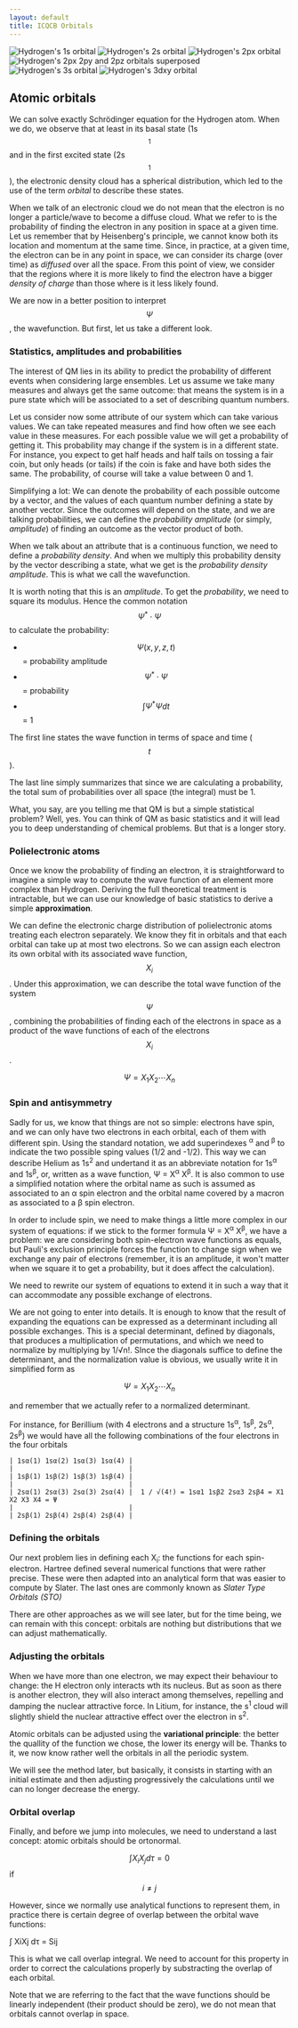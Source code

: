 ```yaml
---
layout: default
title: ICQCB Orbitals
---
```


![Hydrogen's 1s orbital ](images/H_1s.png "fig:Hydrogen's 1s orbital ")
![Hydrogen's 2s orbital ](images/H_2s.png "fig:Hydrogen's 2s orbital ")
![Hydrogen's 2px orbital ](images/H_2px.png "fig:Hydrogen's 2px orbital ")
![Hydrogen's 2px 2py and 2pz orbitals superposed ](images/H_2pxyz.png "fig:Hydrogen's 2px 2py and 2pz orbitals superposed ")
![Hydrogen's 3s orbital ](images/H_3s.png "fig:Hydrogen's 3s orbital ")
![Hydrogen's 3dxy orbital ](images/H_3dxy.png "fig:Hydrogen's 3dxy orbital ")

Atomic orbitals
---------------

We can solve exactly Schrödinger equation for the Hydrogen atom. When we do,
we observe that at least in its basal state (1s$${}^{1}$$ and in the first
excited state (2s$${}^{1}$$), the electronic density cloud has a spherical
distribution, which led to the use of the term *orbital* to describe these
states.

When we talk of an electronic cloud we do not mean that the electron is no
longer a particle/wave to become a diffuse cloud. What we refer to is the
probability of finding the electron in any position in space at a given time.
Let us remember that by Heisenberg's principle, we cannot know both its
location and momentum at the same time. Since, in practice, at a given time,
the electron can be in any point in space, we can consider its charge (over
time) as *diffused* over all the space. From this point of view, we consider
that the regions where it is more likely to find the electron have a bigger
*density of charge* than those where is it less likely found.

We are now in a better position to interpret $$\Psi$$, the wavefunction. But
first, let us take a different look.

### Statistics, amplitudes and probabilities

The interest of QM lies in its ability to predict the probability of different
events when considering large ensembles. Let us assume we take many measures
and always get the same outcome: that means the system is in a pure state
which will be associated to a set of describing quantum numbers.

Let us consider now some attribute of our system which can take various
values. We can take repeated measures and find how often we see each value in
these measures. For each possible value we will get a probability of getting
it. This probability may change if the system is in a different state. For
instance, you expect to get half heads and half tails on tossing a fair coin,
but only heads (or tails) if the coin is fake and have both sides the same.
The probability, of course will take a value between 0 and 1.

Simplifying a lot: We can denote the probability of each possible outcome by a
vector, and the values of each quantum number defining a state by another
vector. Since the outcomes will depend on the state, and we are talking
probabilities, we can define the *probability amplitude* (or simply,
*amplitude*) of finding an outcome as the vector product of both.

When we talk about an attribute that is a continuous function, we need to
define a *probability density*. And when we multiply this probability density
by the vector describing a state, what we get is the *probability density
amplitude*. This is what we call the wavefunction.

It is worth noting that this is an *amplitude*. To get the *probability*, we
need to square its modulus. Hence the common notation $$\Psi^{*} \cdot \Psi$$
to calculate the probability:

-  $$ \Psi(x, y, z, t) $$ = probability amplitude
-  $$ \Psi^{*} \cdot \Psi $$ = probability
-  $$ \int \Psi^{*} \Psi dt $$ = 1

The first line states the wave function in terms of space and time ($$t$$).

The last line simply summarizes that since we are calculating a probability,
the total sum of probabilities over all space (the integral) must be 1.

What, you say, are you telling me that QM is but a simple statistical problem?
Well, yes. You can think of QM as basic statistics and it will lead you to
deep understanding of chemical problems. But that is a longer story.

### Polielectronic atoms

Once we know the probability of finding an electron, it is straightforward to
imagine a simple way to compute the wave function of an element more complex
than Hydrogen. Deriving the full theoretical treatment is intractable, but we
can use our knowledge of basic statistics to derive a simple
**approximation**.

We can define the electronic charge distribution of polielectronic atoms
treating each electron separately. We know they fit in orbitals and that each
orbital can take up at most two electrons. So we can assign each electron its
own orbital with its associated wave function, $$X_{i}$$. Under this
approximation, we can describe the total wave function of the system $$\Psi$$,
combining the probabilities of finding each of the electrons in space as a
product of the wave functions of each of the electrons $$X_{i}$$.

$$ \Psi = Χ_{1} Χ_{2} \cdots Χ_{n} $$

### Spin and antisymmetry

Sadly for us, we know that things are not so simple: electrons have spin, and
we can only have two electrons in each orbital, each of them with different
spin. Using the standard notation, we add superindexes <sup>α</sup> and
<sup>β</sup> to indicate the two possible sping values (1/2 and -1/2). This
way we can describe Helium as 1s<sup>2</sup> and undertand it as an abbreviate
notation for 1s<sup>α</sup> and 1s<sup>β</sup>, or, written as a wave
function, Ψ = Χ<sup>α</sup> Χ<sup>β</sup>. It is also common to use a
simplified notation where the orbital name as such is assumed as associated to
an α spin electron and the orbital name covered by a macron as associated to
a β spin electron.

In order to include spin, we need to make things a little more complex in our
system of equations: if we stick to the former formula Ψ = Χ<sup>α</sup>
Χ<sup>β</sup>, we have a problem: we are considering both spin-electron wave
functions as equals, but Pauli's exclusion principle forces the function to
change sign when we exchange any pair of electrons (remember, it is an
amplitude, it won't matter when we square it to get a probability, but it does
affect the calculation).

We need to rewrite our system of equations to extend it in such a way that it
can accommodate any possible exchange of electrons.

We are not going to enter into details. It is enough to know that the result
of expanding the equations can be expressed as a determinant including all
possible exchanges. This is a special determinant, defined by diagonals, that
produces a multiplication of permutations, and which we need to normalize by
multiplying by 1/√n!. SInce the diagonals suffice to define the determinant,
and the normalization value is obvious, we usually write it in simplified form
as

$$ \Psi = X_{1} X_{2} \cdots X_{n} $$

and remember that we actually refer to a normalized determinant.

For instance, for Berillium (with 4 electrons and a structure 1s<sup>α</sup>,
1s<sup>β</sup>, 2s<sup>α</sup>, 2s<sup>β</sup>) we would have all the
following combinations of the four electrons in the four orbitals

    | 1sα(1) 1sα(2) 1sα(3) 1sα(4) |
    |                             |
    | 1sβ(1) 1sβ(2) 1sβ(3) 1sβ(4) |
    |                             |
    | 2sα(1) 2sα(3) 2sα(3) 2sα(4) |  1 / √(4!) = 1sα1 1sβ2 2sα3 2sβ4 = X1 X2 X3 X4 = Ψ
    |                             |
    | 2sβ(1) 2sβ(4) 2sβ(4) 2sβ(4) | 

### Defining the orbitals

Our next problem lies in defining each X<sub>i</sub>: the functions for each
spin-electron. Hartree defined several numerical functions that were rather
precise. These were then adapted into an analytical form that was easier to
compute by Slater. The last ones are commonly known as *Slater Type Orbitals
(STO)*

There are other approaches as we will see later, but for the time being, we
can remain with this concept: orbitals are nothing but distributions that we
can adjust mathematically.

### Adjusting the orbitals

When we have more than one electron, we may expect their behaviour to change:
the H electron only interacts wth its nucleus. But as soon as there is another
electron, they will also interact among themselves, repelling and damping the
nuclear attractive force. In Litium, for instance, the s<sup>1</sup> cloud
will slightly shield the nuclear attractive effect over the electron in
s<sup>2</sup>.

Atomic orbitals can be adjusted using the **variational principle**: the
better the quallity of the function we chose, the lower its energy will be.
Thanks to it, we now know rather well the orbitals in all the periodic system.

We will see the method later, but basically, it consists in starting with an
initial estimate and then adjusting progressively the calculations until we
can no longer decrease the energy.

### Orbital overlap

Finally, and before we jump into molecules, we need to understand a last
concept: atomic orbitals should be ortonormal.

$$ \int X_{i} X_{j} d\tau = 0 $$ if $$ i \neq j $$

However, since we normally use analytical functions to represent them, in
practice there is certain degree of overlap between the orbital wave
functions:

∫ ΧiΧj dτ = Sij

This is what we call overlap integral. We need to account for this property in
order to correct the calculations properly by substracting the overlap of each
orbital.

Note that we are referring to the fact that the wave functions should be
linearly independent (their product should be zero), we do not mean that
orbitals cannot overlap in space.
